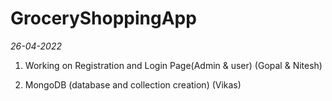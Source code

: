 # GroceryShoppingApp
*26-04-2022*
1. Working on Registration and Login Page(Admin & user)
   (Gopal & Nitesh)

2. MongoDB (database and collection creation)
    (Vikas)